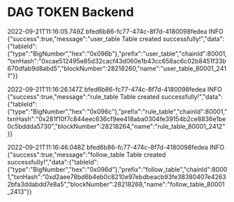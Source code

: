 # DAG TOKEN Backend

2022-09-21T11:16:05.749Z        bfed6b86-fc77-474c-8f7d-4180098fedea    INFO    {"success":true,"message":"user_table Table created successfully!","data":{"tableId":{"type":"BigNumber","hex":"0x096b"},"prefix":"user_table","chainId":80001,"txnHash":"0xcae512495e85d32cacf43d060e1b43cc658ac6c02b8451f33b670dfab9d8abd5","blockNumber":28218260,"name":"user_table_80001_2411"}}

2022-09-21T11:16:26.147Z        bfed6b86-fc77-474c-8f7d-4180098fedea    INFO    {"success":true,"message":"rule_table Table created successfully!","data":{"tableId":{"type":"BigNumber","hex":"0x096c"},"prefix":"rule_table","chainId":80001,"txnHash":"0x281f10f7c844eec636cf9ee418aba0304fe39154b2ce8836e1be0c5bddda5730","blockNumber":28218264,"name":"rule_table_80001_2412"}}

2022-09-21T11:16:46.048Z        bfed6b86-fc77-474c-8f7d-4180098fedea    INFO    {"success":true,"message":"follow_table Table created successfully!","data":{"tableId":{"type":"BigNumber","hex":"0x096d"},"prefix":"follow_table","chainId":80001,"txnHash":"0xd2aee78bd6b4eb0c8210e97ebdbeacb93fe38380407e42632bfa3ddabdd7e8a5","blockNumber":28218268,"name":"follow_table_80001_2413"}}
